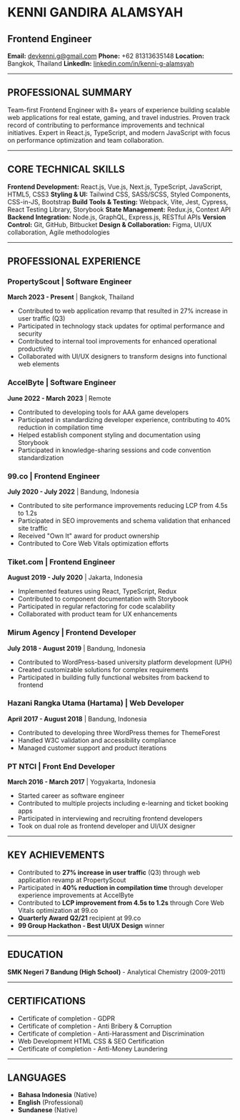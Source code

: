 # KENNI GANDIRA ALAMSYAH
## Frontend Engineer

**Email:** devkenni.g@gmail.com
**Phone:** +62 81313635148
**Location:** Bangkok, Thailand
**LinkedIn:** [linkedin.com/in/kenni-g-alamsyah](https://www.linkedin.com/in/kenni-g-alamsyah)

---

## PROFESSIONAL SUMMARY

Team-first Frontend Engineer with 8+ years of experience building scalable web applications for real estate, gaming, and travel industries. Proven track record of contributing to performance improvements and technical initiatives. Expert in React.js, TypeScript, and modern JavaScript with focus on performance optimization and team collaboration.

---

## CORE TECHNICAL SKILLS

**Frontend Development:** React.js, Vue.js, Next.js, TypeScript, JavaScript, HTML5, CSS3
**Styling & UI:** Tailwind CSS, SASS/SCSS, Styled Components, CSS-in-JS, Bootstrap
**Build Tools & Testing:** Webpack, Vite, Jest, Cypress, React Testing Library, Storybook
**State Management:** Redux.js, Context API
**Backend Integration:** Node.js, GraphQL, Express.js, RESTful APIs
**Version Control:** Git, GitHub, Bitbucket
**Design & Collaboration:** Figma, UI/UX collaboration, Agile methodologies

---

## PROFESSIONAL EXPERIENCE

### **PropertyScout | Software Engineer**
**March 2023 - Present** | Bangkok, Thailand

- Contributed to web application revamp that resulted in 27% increase in user traffic (Q3)
- Participated in technology stack updates for optimal performance and security
- Contributed to internal tool improvements for enhanced operational productivity
- Collaborated with UI/UX designers to transform designs into functional web elements

### **AccelByte | Software Engineer**
**June 2022 - March 2023** | Remote

- Contributed to developing tools for AAA game developers
- Participated in standardizing developer experience, contributing to 40% reduction in compilation time
- Helped establish component styling and documentation using Storybook
- Participated in knowledge-sharing sessions and code convention standardization

### **99.co | Frontend Engineer**
**July 2020 - July 2022** | Bandung, Indonesia

- Contributed to site performance improvements reducing LCP from 4.5s to 1.2s
- Participated in SEO improvements and schema validation that enhanced site traffic
- Received "Own It" award for product ownership
- Contributed to Core Web Vitals optimization efforts

### **Tiket.com | Frontend Engineer**
**August 2019 - July 2020** | Jakarta, Indonesia

- Implemented features using React, TypeScript, Redux
- Contributed to component documentation with Storybook
- Participated in regular refactoring for code scalability
- Collaborated with product team for UX enhancements

### **Mirum Agency | Frontend Developer**
**July 2018 - August 2019** | Bandung, Indonesia

- Contributed to WordPress-based university platform development (UPH)
- Created customizable solutions for complex requirements
- Participated in building fully functional websites from backend to frontend

### **Hazani Rangka Utama (Hartama) | Web Developer**
**April 2017 - August 2018** | Bandung, Indonesia

- Contributed to developing three WordPress themes for ThemeForest
- Handled W3C validation and accessibility compliance
- Managed customer support and product iterations

### **PT NTCI | Front End Developer**
**March 2016 - March 2017** | Yogyakarta, Indonesia

- Started career as software engineer
- Contributed to multiple projects including e-learning and ticket booking apps
- Participated in interviewing and recruiting frontend developers
- Took on dual role as frontend developer and UI/UX designer

---

## KEY ACHIEVEMENTS

- Contributed to **27% increase in user traffic** (Q3) through web application revamp at PropertyScout
- Participated in **40% reduction in compilation time** through developer experience improvements at AccelByte
- Contributed to **LCP improvement from 4.5s to 1.2s** through Core Web Vitals optimization at 99.co
- **Quarterly Award Q2/21** recipient at 99.co
- **99 Group Hackathon - Best UI/UX Design** winner

---

## EDUCATION

**SMK Negeri 7 Bandung (High School)** - Analytical Chemistry (2009-2011)

---

## CERTIFICATIONS

- Certificate of completion - GDPR
- Certificate of completion - Anti Bribery & Corruption
- Certificate of completion - Anti-Harassment and Discrimination
- Web Development HTML CSS & SEO Certification
- Certificate of completion - Anti-Money Laundering

---

## LANGUAGES

- **Bahasa Indonesia** (Native)
- **English** (Professional)
- **Sundanese** (Native)
